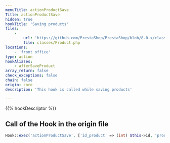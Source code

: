 ```yaml
---
menuTitle: actionProductSave
Title: actionProductSave
hidden: true
hookTitle: 'Saving products'
files:
    -
        url: 'https://github.com/PrestaShop/PrestaShop/blob/8.0.x/classes/Product.php'
        file: classes/Product.php
locations:
    - 'front office'
type: action
hookAliases:
    - afterSaveProduct
array_return: false
check_exceptions: false
chain: false
origin: core
description: 'This hook is called while saving products'

---
```


{{% hookDescriptor %}}

## Call of the Hook in the origin file

```php
Hook::exec('actionProductSave', ['id_product' => (int) $this->id, 'product' => $this])
```
